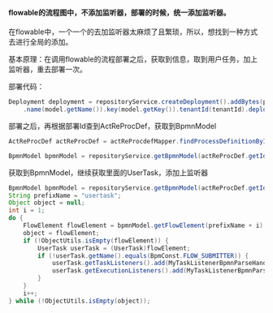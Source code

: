 #### flowable的流程图中，不添加监听器，部署的时候，统一添加监听器。

在flowable中，一个一个的去加监听器太麻烦了且繁琐，所以，想找到一种方式去进行全局的添加。

基本原理：在调用flowable的流程部署之后，获取到信息，取到用户任务，加上监听器，重去部署一次。

部署代码：
```java
Deployment deployment = repositoryService.createDeployment().addBytes(processName, bpmnBytes)
    .name(model.getName()).key(model.getKey()).tenantId(tenantId).deploy();
```
部署之后，再根据部署Id查到ActReProcDef，获取到BpmnModel
```java
ActReProcDef actReProcDef = actReProcdefMapper.findProcessDefinitionById(deployment.getId());

BpmnModel bpmnModel = repositoryService.getBpmnModel(actReProcDef.getId());
```

获取到BpmnModel，继续获取里面的UserTask，添加上监听器
```java
BpmnModel bpmnModel = repositoryService.getBpmnModel(actReProcDef.getId());
String prefixName = "usertask";
Object object = null;
int i = 1;
do {
    FlowElement flowElement = bpmnModel.getFlowElement(prefixName + i);
    object = flowElement;
    if (!ObjectUtils.isEmpty(flowElement)) {
        UserTask userTask = (UserTask)flowElement;
        if (!userTask.getName().equals(BpmConst.FLOW_SUBMITTER)) {
            userTask.getTaskListeners().add(MyTaskListenerBpmnParseHandler.createTaskListener());
            userTask.getExecutionListeners().add(MyTaskListenerBpmnParseHandler.endExecutionListener());
        }
    }
    i++;
} while (!ObjectUtils.isEmpty(object));
```
